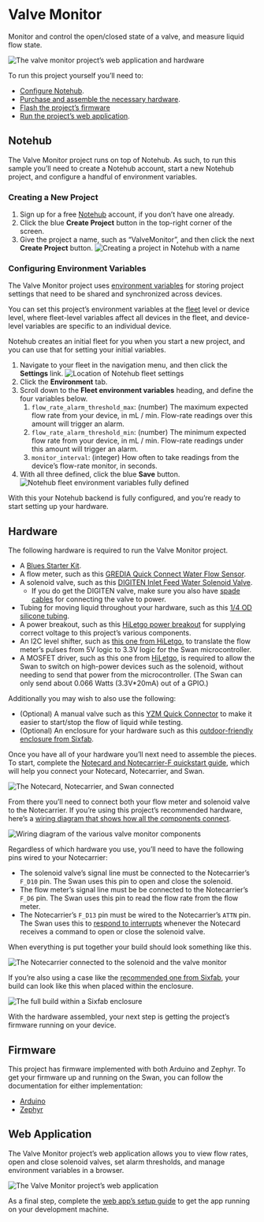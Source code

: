 # Valve Monitor

Monitor and control the open/closed state of a valve, and measure liquid flow state.

![The valve monitor project’s web application and hardware](images/banner.png)

To run this project yourself you’ll need to:

* [Configure Notehub](#notehub).
* [Purchase and assemble the necessary hardware](#hardware).
* [Flash the project’s firmware](#firmware)
* [Run the project’s web application](#web-application).

## Notehub

The Valve Monitor project runs on top of Notehub. As such, to run this sample
you’ll need to create a Notehub account, start a new Notehub project, and configure
a handful of environment variables.

### Creating a New Project

1. Sign up for a free [Notehub](https://notehub.io) account, if you don’t have one
already.
1. Click the blue **Create Project** button in the top-right corner of the screen.
1. Give the project a name, such as “ValveMonitor”, and then click the next
**Create Project** button.
![Creating a project in Notehub with a name](images/notehub-create-project.png)

### Configuring Environment Variables

The Valve Monitor project uses [environment variables](https://dev.blues.io/guides-and-tutorials/notecard-guides/understanding-environment-variables/)
for storing project settings that need to be shared and synchronized across
devices.

You can set this project’s environment variables at the [fleet](https://dev.blues.io/api-reference/glossary/#fleet)
level or device level, where fleet-level variables affect all devices in the
fleet, and device-level variables are specific to an individual device.

Notehub creates an initial fleet for you when you start a new project, and you
can use that for setting your initial variables.

1. Navigate to your fleet in the navigation menu, and then click the **Settings**
link.
![Location of Notehub fleet settings](images/notehub-fleet-settings.png)
1. Click the **Environment** tab.
1. Scroll down to the **Fleet environment variables** heading, and define the
four variables below.
    1. `flow_rate_alarm_threshold_max`: (number) The maximum expected flow rate
    from your device, in mL / min. Flow-rate readings over this amount will trigger
    an alarm.
    1. `flow_rate_alarm_threshold_min`: (number) The minimum expected flow rate
    from your device, in mL / min. Flow-rate readings under this amount will trigger
    an alarm.
    1. `monitor_interval`: (integer) How often to take readings from the device’s
    flow-rate monitor, in seconds.
1. With all three defined, click the blue **Save** button.
![Notehub fleet environment variables fully defined](images/notehub-env-vars-defined.png)

With this your Notehub backend is fully configured, and you’re ready to start
setting up your hardware.

## Hardware

The following hardware is required to run the Valve Monitor project.

* A [Blues Starter Kit](https://shop.blues.io/collections/blues-starter-kits).
* A flow meter, such as this [GREDIA Quick Connect Water Flow Sensor](https://www.amazon.com/dp/B07RD4JXLY/ref=cm_sw_r_api_i_652XGBZAS7RN06BSSHRT_0).
* A solenoid valve, such as this [DIGITEN Inlet Feed Water Solenoid Valve](https://www.amazon.com/dp/B016MP1HX0/ref=cm_sw_r_api_i_6PW0RXB6569QB10RY51V_0).
  * If you do get the DIGITEN valve, make sure you also have [spade cables](https://www.amazon.com/dp/B08F784R9W/ref=cm_sw_r_api_i_3GMNPATKY77AAC247J9S_0)
  for connecting the valve to power.
* Tubing for moving liquid throughout your hardware, such as this
[1/4 OD silicone tubing](https://www.amazon.com/dp/B09H4RNGGG/ref=cm_sw_r_api_i_H171CC4D2EDPPM23X8A4_0?th=1).
* A power breakout, such as this [HiLetgo power breakout](https://www.amazon.com/dp/B07X9SQKL6/ref=cm_sw_r_api_i_5JYD92FH343E04VKPMR5_0)
for supplying correct voltage to this project’s various components.
* An I2C level shifter, such as [this one from HiLetgo](https://www.amazon.com/dp/B07F7W91LC/ref=cm_sw_r_api_i_FZPJ7VRY2329ARNQ3W22_0), to
translate the flow meter’s pulses from 5V logic to 3.3V logic for the Swan
microcontroller.
* A MOSFET driver, such as this one from [HiLetgo](https://www.amazon.com/dp/B01I1J14MO/ref=cm_sw_r_api_i_8YRY25Q7R9HGV1ZPHERP_0),
is required to allow the Swan to switch on high-power devices such as the
solenoid, without needing to send that power from the microcontroller. (The
Swan can only send about 0.066 Watts (3.3V*20mA) out of a GPIO.)

Additionally you may wish to also use the following:

* (Optional) A manual valve such as this [YZM Quick Connector](https://www.amazon.com/dp/B077H2JWSZ/ref=cm_sw_r_api_i_38J4S2VWFKAZBVEA8GCM_0)
to make it easier to start/stop the flow of liquid while testing.
* (Optional) An enclosure for your hardware such as this
[outdoor-friendly enclosure from Sixfab](https://sixfab.com/product/raspberry-pi-ip54-outdoor-iot-project-enclosure/).

Once you have all of your hardware you’ll next need to assemble the pieces.
To start, complete the [Notecard and Notecarrier-F quickstart guide](https://dev.blues.io/quickstart/notecard-quickstart/notecard-and-notecarrier-f/), which will help
you connect your Notecard, Notecarrier, and Swan.

![The Notecard, Notecarrier, and Swan connected](images/notecard-and-notecarrier.jpg)

From there you’ll need to connect both your flow meter and solenoid valve
to the Notecarrier. If you’re using this project’s recommended hardware, here’s a [wiring diagram that shows how all the components connect](https://miro.com/app/board/uXjVPL8v4hE=/).

![Wiring diagram of the various valve monitor components](images/valve-app-wiring-diagram.png)

Regardless of which hardware you use, you’ll need to have the following pins
wired to your Notecarrier:

* The solenoid valve’s signal line must be connected to the Notecarrier’s `F_D10`
pin. The Swan uses this pin to open and close the solenoid.
* The flow meter’s signal line must be be connected to the Notecarrier’s `F_D6`
pin. The Swan uses this pin to read the flow rate from the flow meter.
* The Notecarrier’s `F_D13` pin must be wired to the Notecarrier’s `ATTN` pin. The
Swan uses this to [respond to interrupts](https://dev.blues.io/guides-and-tutorials/notecard-guides/attention-pin-guide/)
whenever the Notecard receives a command to open or close the solenoid valve.

When everything is put together your build should look something like this.

![The Notecarrier connected to the solenoid and the valve monitor](images/full-build-no-case.jpg)

If you’re also using a case like the [recommended one from Sixfab](https://sixfab.com/product/raspberry-pi-ip54-outdoor-iot-project-enclosure/),
your build can look like this when placed within the enclosure.

![The full build within a Sixfab enclosure](images/full-build-in-case.jpg)

With the hardware assembled, your next step is getting the project’s firmware running on
your device.

## Firmware

This project has firmware implemented with both Arduino and Zephyr. To get your
firmware up and running on the Swan, you can follow the documentation for either
implementation:

- [Arduino](firmware/arduino)
- [Zephyr](firmware/zephyr)

## Web Application

The Valve Monitor project’s web application allows you to view flow rates, open and
close solenoid valves, set alarm thresholds, and manage environment variables in a
browser.

![The Valve Monitor project’s web application](images/web-app.png)

As a final step, complete the [web app’s setup guide](web-app/) to get the app running
on your development machine.
